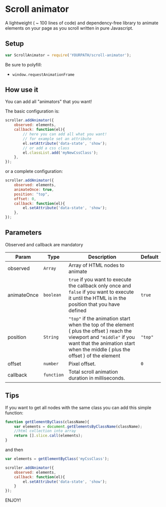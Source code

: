 # Scroll animator

A lightweight ( ~ 100 lines of code) and dependency-free library to animate elements on your page as you scroll written in pure Javascript. 

## Setup

```js
var ScrollAnimator = require('YOURPATH/scroll-animator');

```

Be sure to polyfill:
- `window.requestAnimationFrame`


## How use it
You can add all "animators" that you want!

The basic configuration is:

```js
scroller.addAnimator({
	observed: elements,
	callback: function(el){
		// here you can add all what you want! 
		// for example set an attribute
		el.setAttribute('data-state', 'show');
		// or add a css class
		el.classList.add('myNewCssClass');
	},
});

```

or a complete configuration:
```js
scroller.addAnimator({
	observed: elements,
	animateOnce: true,
	position: "top",
	offset: 0,
	callback: function(el){
		el.setAttribute('data-state', 'show');
	},
});

```
## Parameters

Observed and callback are mandatory

| Param | Type | Description | Default |
| --- | --- | --- | --- |
| observed | <code>Array</code> | Array of HTML nodes to animate||
| animateOnce | <code>boolean</code> | <code>true</code> if you want to execute the callback only once and <code>false</code> if you want to execute it until the HTML is in the position that you have defined| <code>true</code> |
| position | <code>String</code> | <code>"top"</code> if the animation start when the top of the element ( plus the offset ) reach the viewport and <code>"middle"</code> if you want that the animation start when the middle ( plus the offset )  of the element | <code>"top"</code>|
| offset | <code>number</code> | Pixel offset. | <code>0</code> |
| callback | <code>function</code> | Total scroll animation duration in milliseconds. ||


## Tips

If you want to get all nodes with the same class you can add this simple function:
```js
function getElementByClass(className){
	var elements = document.getElementsByClassName(className);
	//html collection into array
	return [].slice.call(elements);
}
```

and then

```js
var elements = getElementByClass('myCssClass');

scroller.addAnimator({
	observed: elements,
	callback: function(el){
		el.setAttribute('data-state', 'show');
	}
});
```


ENJOY!

